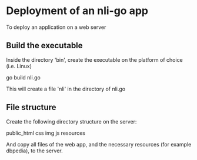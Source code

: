 # Deployment of an nli-go app

To deploy an application on a web server

## Build the executable

Inside the directory 'bin', create the executable on the platform of choice (i.e. Linux)

 go build nli.go

This will create a file 'nli' in the directory of nli.go

## File structure

Create the following directory structure on the server:

 public_html
    css
    img
    js
 resources

And copy all files of the web app, and the necessary resources (for example dbpedia), to the server.
